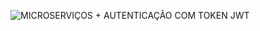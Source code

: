 ![MICROSERVIÇOS + AUTENTICAÇÃO COM TOKEN JWT](https://user-images.githubusercontent.com/121516171/229843440-78625b65-9b8a-4b1e-864e-ddefc4e46469.png)
